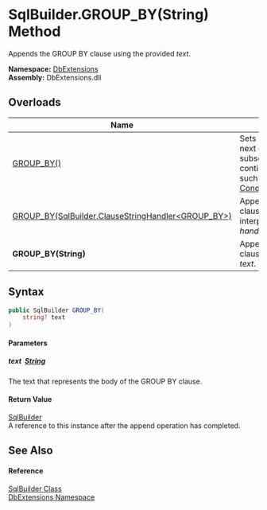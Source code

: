 SqlBuilder.GROUP_BY(String) Method
==================================
Appends the GROUP BY clause using the provided *text*.
  
**Namespace:** [DbExtensions][1]  
**Assembly:** DbExtensions.dll

Overloads
---------

| Name                                                       | Description                                                                                                                                           |
| ---------------------------------------------------------- | ----------------------------------------------------------------------------------------------------------------------------------------------------- |
| [GROUP_BY()][2]                                            | Sets GROUP BY as the next clause, to be used by subsequent calls to clause continuation methods, such as [_If(Boolean, ConditionalStringHandler)][3]. |
| [GROUP_BY(SqlBuilder.ClauseStringHandler&lt;GROUP_BY>)][4] | Appends the GROUP BY clause using the provided interpolated string *handler*.                                                                         |
| **GROUP_BY(String)**                                       | Appends the GROUP BY clause using the provided *text*.                                                                                                |


Syntax
------

```csharp
public SqlBuilder GROUP_BY(
	string? text
)
```

#### Parameters

##### *text*  [String][5]
The text that represents the body of the GROUP BY clause.

#### Return Value
[SqlBuilder][6]  
A reference to this instance after the append operation has completed.

See Also
--------

#### Reference
[SqlBuilder Class][6]  
[DbExtensions Namespace][1]  

[1]: ../README.md
[2]: GROUP_BY.md
[3]: _If.md
[4]: GROUP_BY_1.md
[5]: https://learn.microsoft.com/dotnet/api/system.string
[6]: README.md